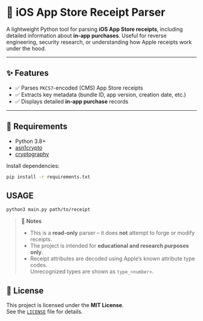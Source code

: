# 🍏 iOS App Store Receipt Parser

A lightweight Python tool for parsing **iOS App Store receipts**, including detailed information about **in-app purchases**. Useful for reverse engineering, security research, or understanding how Apple receipts work under the hood.

---

## ✨ Features

- ✅ Parses `PKCS7`-encoded (CMS) App Store receipts  
- ✅ Extracts key metadata (bundle ID, app version, creation date, etc.)  
- ✅ Displays detailed **in-app purchase** records
  
---

## 🧰 Requirements

- Python 3.8+
- [asn1crypto](https://pypi.org/project/asn1crypto/)
- [cryptography](https://pypi.org/project/cryptography/)

Install dependencies:

```bash
pip install -r requirements.txt
```

## USAGE

```bash
python3 main.py path/to/receipt
```

> 🧠 **Notes**
>
> - This is a **read-only** parser – it does **not** attempt to forge or modify receipts.  
> - The project is intended for **educational and research purposes only**.  
> - Receipt attributes are decoded using Apple’s known attribute type codes.  
>   Unrecognized types are shown as `type_<number>`.


## 📄 License

This project is licensed under the **MIT License**.  
See the [`LICENSE`](./LICENSE) file for details.
